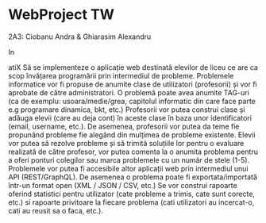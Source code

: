 # WebProject TW
2A3: Ciobanu Andra &amp; Ghiarasim Alexandru

In<form>atiX
Să se implementeze o aplicație web destinată elevilor de liceu ce are ca scop învățarea programării prin intermediul de probleme. Problemele informatice vor fi propuse de anumite clase de utilizatori (profesorii) și vor fi aprobate de către administratori. O problemă poate avea anumite TAG-uri (ca de exemplu: usoara/medie/grea, capitolul informatic din care face parte e.g programare dinamica, bkt, etc.) Profesorii vor putea construi clase și adăuga elevii (care au deja cont) în aceste clase în baza unor identificatori (email, username, etc.). De asemenea, profesorii vor putea da teme fie propunând probleme fie alegând din mulțimea de probleme existente. Elevii vor putea să rezolve probleme și să trimită soluțiile lor pentru o evaluare realizată de către profesor, vor putea comenta la o anumita problema pentru a oferi ponturi colegilor sau marca problemele cu un număr de stele (1-5). Problemele vor putea fi accesibile altor aplicații web prin intermediul unui API (REST/GraphQL). De asemenea o problema poate fi exportata/importată într-un format open (XML / JSON / CSV, etc.) Se vor construi rapoarte oferind statistici pentru utilizator (cate probleme a trimis, cate sunt corecte, etc.) si rapoarte privitoare la fiecare problema (cati utilizatori au incercat-o, cati au reusit sa o faca, etc.).
